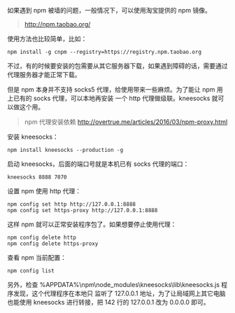如果遇到 npm 被墙的问题，一般情况下，可以使用淘宝提供的 npm 镜像。

> http://npm.taobao.org/

使用方法也比较简单，比如：

	npm install -g cnpm --registry=https://registry.npm.taobao.org


不过，有的时候要安装的包需要从其它服务器下载，如果遇到障碍的话，需要通过代理服务器才能正常下载。

但是 npm 本身并不支持 socks5 代理，给使用带来一些麻烦。为了能让 npm 用上已有的 socks 代理，可以本地再安装
一个 http 代理做级联。kneesocks 就可以做这个用。

> npm 代理安装依赖
> http://overtrue.me/articles/2016/03/npm-proxy.html

安装 kneesocks：

	npm install kneesocks --production -g

启动 kneesocks，后面的端口号就是本机已有 socks 代理的端口：

	kneesocks 8888 7070

设置 npm 使用 http 代理：

	npm config set http http://127.0.0.1:8888
	npm config set https-proxy http://127.0.0.1:8888

这样 npm 就可以正常安装程序包了。如果想要停止使用代理：

	npm config delete http
	npm config delete https-proxy

查看 npm 当前配置：

	npm config list

另外，检查 %APPDATA%\npm\node_modules\kneesocks\lib\kneesocks.js 程序发现，这个代理程序在本地只
监听了 127.0.0.1 地址，为了让局域网上其它电脑也能使用 kneesocks 进行转接，把 142 行的 127.0.0.1
改为 0.0.0.0 即可。
